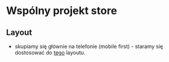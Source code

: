 # Wspólny projekt store

## Layout
- skupiamy się głównie na telefonie (mobile first) - staramy się dostosować do [tego](https://www.figma.com/design/kJEPx4HWG8kDt0NSRr8wlJ/Modern-And-Creative-UI-Design-For-Grocery-Shop-Online-Mobile-App-Design-Page-And-Prototype--Community-?node-id=0-1&p=f&t=Kk7FUxI5I84DrkZ7-0) layoutu.

